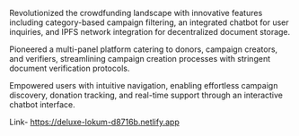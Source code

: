 Revolutionized the crowdfunding landscape with innovative features including category-based campaign filtering, an
integrated chatbot for user inquiries, and IPFS network integration for decentralized document storage.

Pioneered a multi-panel platform catering to donors, campaign creators, and verifiers, streamlining campaign creation
processes with stringent document verification protocols.

Empowered users with intuitive navigation, enabling effortless campaign discovery, donation tracking, and real-time support
through an interactive chatbot interface.

 Link- https://deluxe-lokum-d8716b.netlify.app
